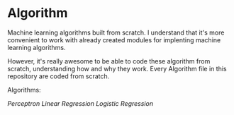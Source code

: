 # Algorithm
Machine learning algorithms built from scratch. 
I understand that it's more convenient to work with already created modules for implenting machine learning algorithms.

However, it's really awesome to be able to code these algorithm from scratch, understanding how and why they work. Every Algorithm file in this repository are coded from scratch.

Algorithms:

*Perceptron*
*Linear Regression*
*Logistic Regression*
